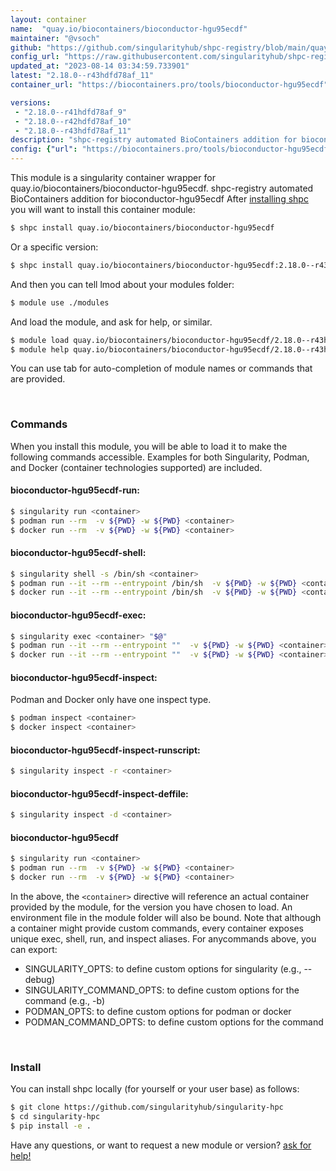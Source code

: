 ```yaml
---
layout: container
name:  "quay.io/biocontainers/bioconductor-hgu95ecdf"
maintainer: "@vsoch"
github: "https://github.com/singularityhub/shpc-registry/blob/main/quay.io/biocontainers/bioconductor-hgu95ecdf/container.yaml"
config_url: "https://raw.githubusercontent.com/singularityhub/shpc-registry/main/quay.io/biocontainers/bioconductor-hgu95ecdf/container.yaml"
updated_at: "2023-08-14 03:34:59.733901"
latest: "2.18.0--r43hdfd78af_11"
container_url: "https://biocontainers.pro/tools/bioconductor-hgu95ecdf"

versions:
 - "2.18.0--r41hdfd78af_9"
 - "2.18.0--r42hdfd78af_10"
 - "2.18.0--r43hdfd78af_11"
description: "shpc-registry automated BioContainers addition for bioconductor-hgu95ecdf"
config: {"url": "https://biocontainers.pro/tools/bioconductor-hgu95ecdf", "maintainer": "@vsoch", "description": "shpc-registry automated BioContainers addition for bioconductor-hgu95ecdf", "latest": {"2.18.0--r43hdfd78af_11": "sha256:6422b71d5db7521c384c2d5ae4d53970e5483abe8fe5b48390dbdfd742eb2bab"}, "tags": {"2.18.0--r41hdfd78af_9": "sha256:5cb4bacfeed5c292b320a633d0cd3674ab3c525ef569e057ae7d0c699cbe9eab", "2.18.0--r42hdfd78af_10": "sha256:d2f0d7915affb2fa22049eaeab7313de19c51416c0db5fc9c451ca8a40c7d3e1", "2.18.0--r43hdfd78af_11": "sha256:6422b71d5db7521c384c2d5ae4d53970e5483abe8fe5b48390dbdfd742eb2bab"}, "docker": "quay.io/biocontainers/bioconductor-hgu95ecdf"}
---
```


This module is a singularity container wrapper for quay.io/biocontainers/bioconductor-hgu95ecdf.
shpc-registry automated BioContainers addition for bioconductor-hgu95ecdf
After [installing shpc](#install) you will want to install this container module:


```bash
$ shpc install quay.io/biocontainers/bioconductor-hgu95ecdf
```

Or a specific version:

```bash
$ shpc install quay.io/biocontainers/bioconductor-hgu95ecdf:2.18.0--r43hdfd78af_11
```

And then you can tell lmod about your modules folder:

```bash
$ module use ./modules
```

And load the module, and ask for help, or similar.

```bash
$ module load quay.io/biocontainers/bioconductor-hgu95ecdf/2.18.0--r43hdfd78af_11
$ module help quay.io/biocontainers/bioconductor-hgu95ecdf/2.18.0--r43hdfd78af_11
```

You can use tab for auto-completion of module names or commands that are provided.

<br>

### Commands

When you install this module, you will be able to load it to make the following commands accessible.
Examples for both Singularity, Podman, and Docker (container technologies supported) are included.

#### bioconductor-hgu95ecdf-run:

```bash
$ singularity run <container>
$ podman run --rm  -v ${PWD} -w ${PWD} <container>
$ docker run --rm  -v ${PWD} -w ${PWD} <container>
```

#### bioconductor-hgu95ecdf-shell:

```bash
$ singularity shell -s /bin/sh <container>
$ podman run --it --rm --entrypoint /bin/sh  -v ${PWD} -w ${PWD} <container>
$ docker run --it --rm --entrypoint /bin/sh  -v ${PWD} -w ${PWD} <container>
```

#### bioconductor-hgu95ecdf-exec:

```bash
$ singularity exec <container> "$@"
$ podman run --it --rm --entrypoint ""  -v ${PWD} -w ${PWD} <container> "$@"
$ docker run --it --rm --entrypoint ""  -v ${PWD} -w ${PWD} <container> "$@"
```

#### bioconductor-hgu95ecdf-inspect:

Podman and Docker only have one inspect type.

```bash
$ podman inspect <container>
$ docker inspect <container>
```

#### bioconductor-hgu95ecdf-inspect-runscript:

```bash
$ singularity inspect -r <container>
```

#### bioconductor-hgu95ecdf-inspect-deffile:

```bash
$ singularity inspect -d <container>
```



#### bioconductor-hgu95ecdf

```bash
$ singularity run <container>
$ podman run --rm  -v ${PWD} -w ${PWD} <container>
$ docker run --rm  -v ${PWD} -w ${PWD} <container>
```


In the above, the `<container>` directive will reference an actual container provided
by the module, for the version you have chosen to load. An environment file in the
module folder will also be bound. Note that although a container
might provide custom commands, every container exposes unique exec, shell, run, and
inspect aliases. For anycommands above, you can export:

 - SINGULARITY_OPTS: to define custom options for singularity (e.g., --debug)
 - SINGULARITY_COMMAND_OPTS: to define custom options for the command (e.g., -b)
 - PODMAN_OPTS: to define custom options for podman or docker
 - PODMAN_COMMAND_OPTS: to define custom options for the command

<br>

### Install

You can install shpc locally (for yourself or your user base) as follows:

```bash
$ git clone https://github.com/singularityhub/singularity-hpc
$ cd singularity-hpc
$ pip install -e .
```

Have any questions, or want to request a new module or version? [ask for help!](https://github.com/singularityhub/singularity-hpc/issues)